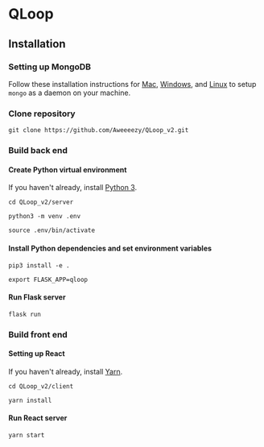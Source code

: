 QLoop
=========================

Installation
-------------------------

### Setting up MongoDB ###
Follow these installation instructions for [Mac](https://docs.mongodb.com/manual/tutorial/install-mongodb-on-os-x/), [Windows](https://docs.mongodb.com/manual/tutorial/install-mongodb-on-windows/), and [Linux](https://docs.mongodb.com/manual/tutorial/install-mongodb-on-ubuntu/) to setup `mongo` as a daemon on your machine.

### Clone repository ###
`git clone https://github.com/Aweeeezy/QLoop_v2.git`

### Build back end ###

#### Create Python virtual environment ####

If you haven't already, install [Python 3](https://www.python.org/downloads/).

`cd QLoop_v2/server`

`python3 -m venv .env`

`source .env/bin/activate`

#### Install Python dependencies and set environment variables ####
`pip3 install -e .`

`export FLASK_APP=qloop`

#### Run Flask server ####
`flask run`

### Build front end ###

#### Setting up React ####

If you haven't already, install [Yarn](https://yarnpkg.com/lang/en/docs/install/).

`cd QLoop_v2/client`

`yarn install`

#### Run React server ####
`yarn start`
